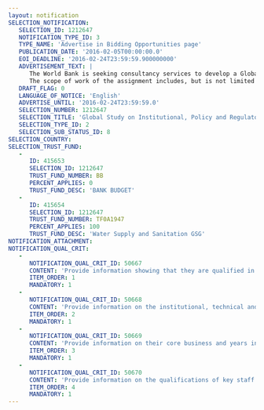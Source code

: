 ```yaml
---
layout: notification
SELECTION_NOTIFICATION: 
   SELECTION_ID: 1212647
   NOTIFICATION_TYPE_ID: 3
   TYPE_NAME: 'Advertise in Bidding Opportunities page'
   PUBLICATION_DATE: '2016-02-05T00:00:00.0'
   EOI_DEADLINE: '2016-02-24T23:59:59.900000000'
   ADVERTISEMENT_TEXT: |
      The World Bank is seeking consultancy services to develop a Global Study on Water Supply and Sanitation Policies, Institutions, Regulation and Incentives. The primary objective of the study is to provide an in-depth analysis of the policies, institutional structures, regulation and financing mechanisms that, if addressed in an integrated manner, could provide an adequate set of incentives to achieve sustainable universal access to water and sanitation services (WSS).
      The scope of work of the assignment includes, but is not limited to the development of a conceptual framework, methodology and tools for the evidence based analysis of policies, institutions and incentives for the WSS sector. The proposed framework should be implementable in WSS sectors on a global scale and should cover analysis of regulation, financial instruments, decentralization, fiscal transfers, policy incentives, and the sector reforms.
   DRAFT_FLAG: 0
   LANGUAGE_OF_NOTICE: 'English'
   ADVERTISE_UNTIL: '2016-02-24T23:59:59.0'
   SELECTION_NUMBER: 1212647
   SELECTION_TITLE: 'Global Study on Institutional, Policy and Regulatory Incentives to Improve WSS Services'
   SELECTION_TYPE_ID: 2
   SELECTION_SUB_STATUS_ID: 8
SELECTION_COUNTRY: 
SELECTION_TRUST_FUND: 
   - 
      ID: 415653
      SELECTION_ID: 1212647
      TRUST_FUND_NUMBER: BB
      PERCENT_APPLIES: 0
      TRUST_FUND_DESC: 'BANK BUDGET'
   - 
      ID: 415654
      SELECTION_ID: 1212647
      TRUST_FUND_NUMBER: TF0A1947
      PERCENT_APPLIES: 100
      TRUST_FUND_DESC: 'Water Supply and Sanitation GSG'
NOTIFICATION_ATTACHMENT: 
NOTIFICATION_QUAL_CRIT: 
   - 
      NOTIFICATION_QUAL_CRIT_ID: 50667
      CONTENT: 'Provide information showing that they are qualified in the field of the assignment.'
      ITEM_ORDER: 1
      MANDATORY: 1
   - 
      NOTIFICATION_QUAL_CRIT_ID: 50668
      CONTENT: 'Provide information on the institutional, technical and managerial capabilities of the firm.'
      ITEM_ORDER: 2
      MANDATORY: 1
   - 
      NOTIFICATION_QUAL_CRIT_ID: 50669
      CONTENT: 'Provide information on their core business and years in business.'
      ITEM_ORDER: 3
      MANDATORY: 1
   - 
      NOTIFICATION_QUAL_CRIT_ID: 50670
      CONTENT: 'Provide information on the qualifications of key staff.'
      ITEM_ORDER: 4
      MANDATORY: 1
---
```

